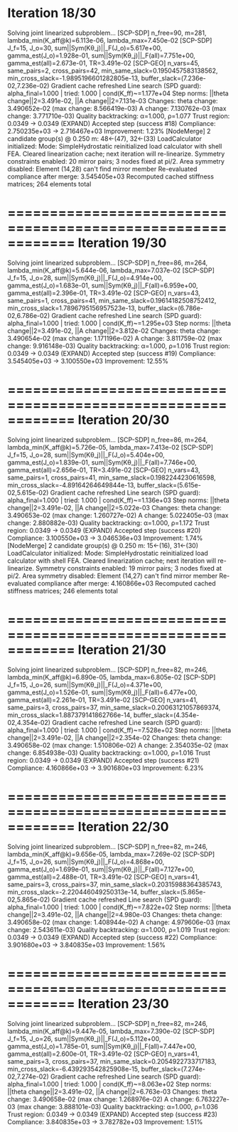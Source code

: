 Iteration 18/30
============================================================
Solving joint linearized subproblem...
[SCP-SDP] n_free=90, m=281, lambda_min(K_aff@k)=6.113e-06, lambda_max=7.450e-02
[SCP-SDP] J_f=15, J_o=30, sum||Sym(Kθ_j)||_F(J_o)=5.617e+00, gamma_est(J_o)=1.928e-01, sum||Sym(Kθ_j)||_F(all)=7.751e+00, gamma_est(all)=2.673e-01, TR=3.491e-02
[SCP-GEO] n_vars=45, same_pairs=2, cross_pairs=42, min_same_slack=0.1950457583138562, min_cross_slack=-1.9895196601282805e-13, buffer_slack=(7.236e-02,7.236e-02)
  Gradient cache refreshed
  Line search (SPD guard): alpha_final=1.000 | tried: 1.000 | cond(K_ff)~=1.177e+04
  Step norms: ||theta change||2=3.491e-02, ||A change||2=7.131e-03
  Changes:
    theta change: 3.490652e-02 (max change: 8.566419e-03)
    A change: 7.130762e-03 (max change: 3.771710e-03)
Quality backtracking: α=1.000, ρ=1.077
Trust region: 0.0349 -> 0.0349 (EXPAND)
   Accepted step (success #18)
   Compliance: 2.750235e+03 → 2.716467e+03
   Improvement: 1.23%
[NodeMerge] 2 candidate group(s) @ 0.250 m: 48<-(47), 32<-(33)
LoadCalculator initialized:
  Mode: SimpleHydrostatic
 reinitialized load calculator with shell FEA.
Cleared linearization cache; next iteration will re-linearize.
Symmetry constraints enabled: 20 mirror pairs; 3 nodes fixed at pi/2.
 Area symmetry disabled: Element (14,28) can't find mirror member
   Re-evaluated compliance after merge: 3.545405e+03
   Recomputed cached stiffness matrices; 264 elements total

============================================================
Iteration 19/30
============================================================
Solving joint linearized subproblem...
[SCP-SDP] n_free=86, m=264, lambda_min(K_aff@k)=5.644e-06, lambda_max=7.037e-02
[SCP-SDP] J_f=15, J_o=28, sum||Sym(Kθ_j)||_F(J_o)=4.914e+00, gamma_est(J_o)=1.683e-01, sum||Sym(Kθ_j)||_F(all)=6.959e+00, gamma_est(all)=2.396e-01, TR=3.491e-02
[SCP-GEO] n_vars=43, same_pairs=1, cross_pairs=41, min_same_slack=0.19614182508752412, min_cross_slack=1.7896795156957523e-13, buffer_slack=(6.786e-02,6.786e-02)
  Gradient cache refreshed
  Line search (SPD guard): alpha_final=1.000 | tried: 1.000 | cond(K_ff)~=1.295e+03
  Step norms: ||theta change||2=3.491e-02, ||A change||2=3.812e-02
  Changes:
    theta change: 3.490654e-02 (max change: 1.171196e-02)
    A change: 3.811759e-02 (max change: 9.916148e-03)
Quality backtracking: α=1.000, ρ=1.016
Trust region: 0.0349 -> 0.0349 (EXPAND)
   Accepted step (success #19)
   Compliance: 3.545405e+03 → 3.100550e+03
   Improvement: 12.55%

============================================================
Iteration 20/30
============================================================
Solving joint linearized subproblem...
[SCP-SDP] n_free=86, m=264, lambda_min(K_aff@k)=5.726e-05, lambda_max=7.413e-02
[SCP-SDP] J_f=15, J_o=28, sum||Sym(Kθ_j)||_F(J_o)=5.404e+00, gamma_est(J_o)=1.839e-01, sum||Sym(Kθ_j)||_F(all)=7.746e+00, gamma_est(all)=2.656e-01, TR=3.491e-02
[SCP-GEO] n_vars=43, same_pairs=1, cross_pairs=41, min_same_slack=0.1982244230616598, min_cross_slack=-4.89164264649844e-13, buffer_slack=(5.615e-02,5.615e-02)
  Gradient cache refreshed
  Line search (SPD guard): alpha_final=1.000 | tried: 1.000 | cond(K_ff)~=1.136e+03
  Step norms: ||theta change||2=3.491e-02, ||A change||2=5.022e-03
  Changes:
    theta change: 3.490653e-02 (max change: 1.260727e-02)
    A change: 5.022405e-03 (max change: 2.880882e-03)
Quality backtracking: α=1.000, ρ=1.172
Trust region: 0.0349 -> 0.0349 (EXPAND)
   Accepted step (success #20)
   Compliance: 3.100550e+03 → 3.046536e+03
   Improvement: 1.74%
[NodeMerge] 2 candidate group(s) @ 0.250 m: 15<-(16), 31<-(30)
LoadCalculator initialized:
  Mode: SimpleHydrostatic
 reinitialized load calculator with shell FEA.
Cleared linearization cache; next iteration will re-linearize.
Symmetry constraints enabled: 19 mirror pairs; 3 nodes fixed at pi/2.
 Area symmetry disabled: Element (14,27) can't find mirror member
   Re-evaluated compliance after merge: 4.160866e+03
   Recomputed cached stiffness matrices; 246 elements total

============================================================
Iteration 21/30
============================================================
Solving joint linearized subproblem...
[SCP-SDP] n_free=82, m=246, lambda_min(K_aff@k)=6.890e-05, lambda_max=6.805e-02
[SCP-SDP] J_f=15, J_o=26, sum||Sym(Kθ_j)||_F(J_o)=4.371e+00, gamma_est(J_o)=1.526e-01, sum||Sym(Kθ_j)||_F(all)=6.477e+00, gamma_est(all)=2.261e-01, TR=3.491e-02
[SCP-GEO] n_vars=41, same_pairs=3, cross_pairs=37, min_same_slack=0.20063121057869374, min_cross_slack=1.887379141862766e-14, buffer_slack=(4.354e-02,4.354e-02)
  Gradient cache refreshed
  Line search (SPD guard): alpha_final=1.000 | tried: 1.000 | cond(K_ff)~=7.528e+02
  Step norms: ||theta change||2=3.491e-02, ||A change||2=2.354e-02
  Changes:
    theta change: 3.490658e-02 (max change: 1.510806e-02)
    A change: 2.354035e-02 (max change: 6.854938e-03)
Quality backtracking: α=1.000, ρ=1.016
Trust region: 0.0349 -> 0.0349 (EXPAND)
   Accepted step (success #21)
   Compliance: 4.160866e+03 → 3.901680e+03
   Improvement: 6.23%

============================================================
Iteration 22/30
============================================================
Solving joint linearized subproblem...
[SCP-SDP] n_free=82, m=246, lambda_min(K_aff@k)=9.656e-05, lambda_max=7.269e-02
[SCP-SDP] J_f=15, J_o=26, sum||Sym(Kθ_j)||_F(J_o)=4.868e+00, gamma_est(J_o)=1.699e-01, sum||Sym(Kθ_j)||_F(all)=7.127e+00, gamma_est(all)=2.488e-01, TR=3.491e-02
[SCP-GEO] n_vars=41, same_pairs=3, cross_pairs=37, min_same_slack=0.20315988364385743, min_cross_slack=-2.220446049250313e-14, buffer_slack=(5.865e-02,5.865e-02)
  Gradient cache refreshed
  Line search (SPD guard): alpha_final=1.000 | tried: 1.000 | cond(K_ff)~=7.822e+02
  Step norms: ||theta change||2=3.491e-02, ||A change||2=4.980e-03
  Changes:
    theta change: 3.490658e-02 (max change: 1.408944e-02)
    A change: 4.979606e-03 (max change: 2.543611e-03)
Quality backtracking: α=1.000, ρ=1.019
Trust region: 0.0349 -> 0.0349 (EXPAND)
   Accepted step (success #22)
   Compliance: 3.901680e+03 → 3.840835e+03
   Improvement: 1.56%

============================================================
Iteration 23/30
============================================================
Solving joint linearized subproblem...
[SCP-SDP] n_free=82, m=246, lambda_min(K_aff@k)=9.447e-05, lambda_max=7.390e-02
[SCP-SDP] J_f=15, J_o=26, sum||Sym(Kθ_j)||_F(J_o)=5.112e+00, gamma_est(J_o)=1.785e-01, sum||Sym(Kθ_j)||_F(all)=7.447e+00, gamma_est(all)=2.600e-01, TR=3.491e-02
[SCP-GEO] n_vars=41, same_pairs=3, cross_pairs=37, min_same_slack=0.2054922733717183, min_cross_slack=-6.439293542825908e-15, buffer_slack=(7.274e-02,7.274e-02)
  Gradient cache refreshed
  Line search (SPD guard): alpha_final=1.000 | tried: 1.000 | cond(K_ff)~=8.063e+02
  Step norms: ||theta change||2=3.491e-02, ||A change||2=6.763e-03
  Changes:
    theta change: 3.490658e-02 (max change: 1.268976e-02)
    A change: 6.763227e-03 (max change: 3.888101e-03)
Quality backtracking: α=1.000, ρ=1.036
Trust region: 0.0349 -> 0.0349 (EXPAND)
   Accepted step (success #23)
   Compliance: 3.840835e+03 → 3.782782e+03
   Improvement: 1.51%